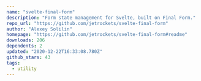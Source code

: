 ```yaml
---
name: "svelte-final-form"
description: "Form state management for Svelte, built on Final Form."
repo_url: "https://github.com/jetrockets/svelte-final-form"
author: "Alexey Solilin"
homepage: "https://github.com/jetrockets/svelte-final-form#readme"
downloads: 206
dependents: 2
updated: "2020-12-22T16:33:08.780Z"
github_stars: 43
tags: 
  - utility
---
```


